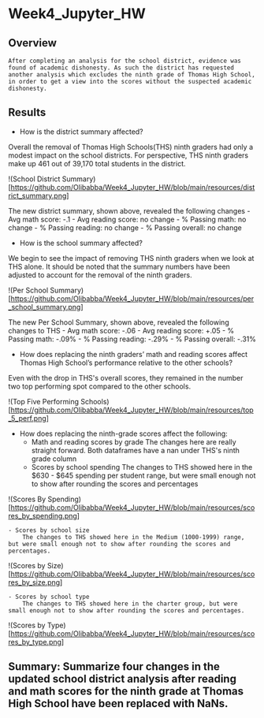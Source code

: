 # Week4_Jupyter_HW

## Overview
    After completing an analysis for the school district, evidence was found of academic dishonesty. As such the district has requested another analysis which excludes the ninth grade of Thomas High School, in order to get a view into the scores without the suspected academic dishonesty.


## Results

- How is the district summary affected?

Overall the removal of Thomas High Schools(THS) ninth graders had only a modest impact on the school districts. For perspective, THS ninth graders make up 461 out of 39,170 total students in the district.

!(School District Summary)[https://github.com/Olibabba/Week4_Jupyter_HW/blob/main/resources/district_summary.png]

The new district summary, shown above, revealed the following changes
    - Avg math score: -.1
    - Avg reading score: no change
    - % Passing math: no change
    - % Passing reading: no change
    - % Passing overall: no change


- How is the school summary affected?

We begin to see the impact of removing THS ninth graders when we look at THS alone. It should be noted that the summary numbers have been adjusted to account for the removal of the ninth graders.

!(Per School Summary)[https://github.com/Olibabba/Week4_Jupyter_HW/blob/main/resources/per_school_summary.png]

The new Per School Summary, shown above, revealed the following changes to THS
    - Avg math score: -.06
    - Avg reading score: +.05
    - % Passing math: -.09%
    - % Passing reading: -.29%
    - % Passing overall: -.31%

- How does replacing the ninth graders’ math and reading scores affect Thomas High School’s performance relative to the other schools?

Even with the drop in THS's overall scores, they remained in the number two top performing spot compared to the other schools.

!(Top Five Performing Schools)[https://github.com/Olibabba/Week4_Jupyter_HW/blob/main/resources/top_5_perf.png]


- How does replacing the ninth-grade scores affect the following:
    - Math and reading scores by grade
        The changes here are really straight forward. Both dataframes have a nan under THS's ninth grade column
    - Scores by school spending
        The changes to THS showed here in the $630 - $645 spending per student range, but were small enough not to show after rounding the scores and percentages

!(Scores By Spending)[https://github.com/Olibabba/Week4_Jupyter_HW/blob/main/resources/scores_by_spending.png]

    - Scores by school size
        The changes to THS showed here in the Medium (1000-1999) range, but were small enough not to show after rounding the scores and percentages.

!(Scores by Size)[https://github.com/Olibabba/Week4_Jupyter_HW/blob/main/resources/scores_by_size.png]

    - Scores by school type
        The changes to THS showed here in the charter group, but were small enough not to show after rounding the scores and percentages.
        
!(Scores by Type)[https://github.com/Olibabba/Week4_Jupyter_HW/blob/main/resources/scores_by_type.png]    

## Summary: Summarize four changes in the updated school district analysis after reading and math scores for the ninth grade at Thomas High School have been replaced with NaNs.
